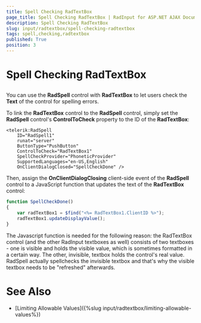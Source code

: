 ```yaml
---
title: Spell Checking RadTextBox
page_title: Spell Checking RadTextBox | RadInput for ASP.NET AJAX Documentation
description: Spell Checking RadTextBox
slug: input/radtextbox/spell-checking-radtextbox
tags: spell,checking,radtextbox
published: True
position: 3
---
```


# Spell Checking RadTextBox



## 

You can use the **RadSpell** control with **RadTextBox** to let users check the **Text** of the control for spelling errors.

To link the **RadTextBox** control to the **RadSpell** control, simply set the **RadSpell** control's **ControlToCheck** property to the ID of the **RadTextBox**:

````ASPNET
<telerik:RadSpell
	ID="RadSpell1"
	runat="server"
	ButtonType="PushButton"
	ControlToCheck="RadTextBox1"
	SpellCheckProvider="PhoneticProvider"
	SupportedLanguages="en-US,English"   
	OnClientDialogClosed="SpellCheckDone" />
````



Then, assign the **OnClientDialogClosing** client-side event of the **RadSpell** control to a JavaScript function that updates the text of the **RadTextBox** control:

````JavaScript
function SpellCheckDone()
{
	var radTextBox1 = $find("<%= RadTextBox1.ClientID %>");
	radTextBox1.updateDisplayValue();
}
````



The Javascript function is needed for the following reason: the RadTextBox control (and the other RadInput textboxes as well) consists of two textboxes - one is visible and holds the visible value, which is sometimes formatted in a certain way. The other, invisible, textbox holds the control's real value. RadSpell actually spellchecks the invisible textbox and that's why the visible textbox needs to be "refreshed" afterwards.

# See Also

 * [Limiting Allowable Values]({%slug input/radtextbox/limiting-allowable-values%})
